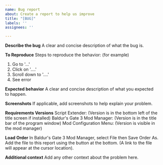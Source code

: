 ```yaml
---
name: Bug report
about: Create a report to help us improve
title: "[BUG]"
labels: ''
assignees: ''

---
```


**Describe the bug**
A clear and concise description of what the bug is.

**To Reproduce**
Steps to reproduce the behavior:
(for example)
1. Go to '...'
2. Click on '....'
3. Scroll down to '....'
4. See error

**Expected behavior**
A clear and concise description of what you expected to happen.

**Screenshots**
If applicable, add screenshots to help explain your problem.

**Requirements Versions**
Script Extender:
(Version is in the bottom left of the title screen if installed)
Baldur's Gate 3 Mod Manager: 
(Version is in the title bar of the program window)
Mod Configuration Menu:
(Version is visible in the mod manager)


**Load Order**
In Baldur's Gate 3 Mod Manager, select File then Save Order As. Add the file to this report using the button at the bottom. (A link to the file will appear at the cursor location).

**Additional context**
Add any other context about the problem here.

